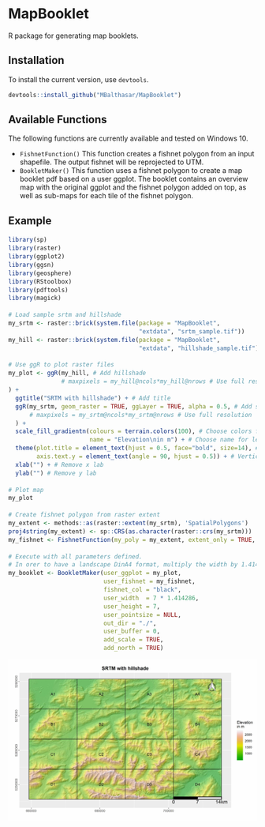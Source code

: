 # MapBooklet
R package for generating map booklets.

## Installation

To install the current version, use `devtools`.

```R
devtools::install_github("MBalthasar/MapBooklet")
```

## Available Functions

The following functions are currently available and tested on Windows 10.

* `FishnetFunction()` This function creates a fishnet polygon from an input shapefile. The output fishnet will be reprojected to UTM.
* `BookletMaker()` This function uses a fishnet polygon to create a map booklet pdf based on a user ggplot. The booklet contains an overview map with the original ggplot and the fishnet polygon added on top, as well as sub-maps for each tile of the fishnet polygon.

## Example

```R
library(sp)
library(raster)
library(ggplot2)
library(ggsn)
library(geosphere)
library(RStoolbox)
library(pdftools)
library(magick)

# Load sample srtm and hillshade
my_srtm <- raster::brick(system.file(package = "MapBooklet",
                                     "extdata", "srtm_sample.tif"))
my_hill <- raster::brick(system.file(package = "MapBooklet",
                                     "extdata", "hillshade_sample.tif"))

# Use ggR to plot raster files
my_plot <- ggR(my_hill, # Add hillshade
               # maxpixels = my_hill@ncols*my_hill@nrows # Use full resolution
) +
  ggtitle("SRTM with hillshade") + # Add title
  ggR(my_srtm, geom_raster = TRUE, ggLayer = TRUE, alpha = 0.5, # Add srtm with alpha = 0.5
      # maxpixels = my_srtm@ncols*my_srtm@nrows # Use full resolution
  ) +
  scale_fill_gradientn(colours = terrain.colors(100), # Choose colors for srtm
                       name = "Elevation\nin m") + # Choose name for legend
  theme(plot.title = element_text(hjust = 0.5, face="bold", size=14), # Adjust title
        axis.text.y = element_text(angle = 90, hjust = 0.5)) + # Vertical y axis labels
  xlab("") + # Remove x lab
  ylab("") # Remove y lab

# Plot map
my_plot

# Create fishnet polygon from raster extent
my_extent <- methods::as(raster::extent(my_srtm), 'SpatialPolygons')
proj4string(my_extent) <- sp::CRS(as.character(raster::crs(my_srtm)))
my_fishnet <- FishnetFunction(my_poly = my_extent, extent_only = TRUE, diff_factor = 4)

# Execute with all parameters defined.
# In orer to have a landscape DinA4 format, multiply the width by 1.414286.
my_booklet <- BookletMaker(user_ggplot = my_plot,
                           user_fishnet = my_fishnet,
                           fishnet_col = "black",
                           user_width  = 7 * 1.414286,
                           user_height = 7,
                           user_pointsize = NULL,
                           out_dir = "./",
                           user_buffer = 0,
                           add_scale = TRUE,
                           add_north = TRUE)
```

![](images/Overview.jpg)
